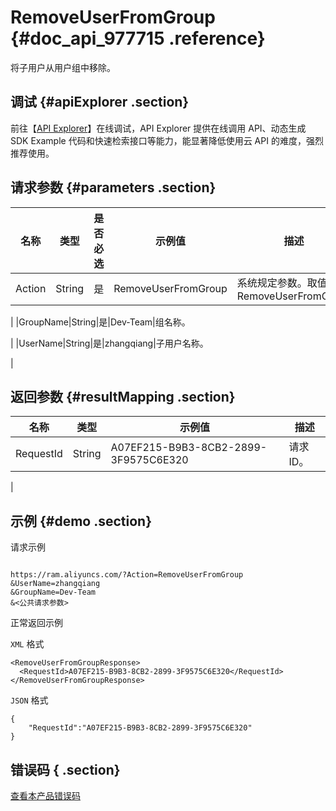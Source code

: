 # RemoveUserFromGroup {#doc_api_977715 .reference}

将子用户从用户组中移除。

## 调试 {#apiExplorer .section}

前往【[API Explorer](https://api.aliyun.com/#product=Ram&api=RemoveUserFromGroup)】在线调试，API Explorer 提供在线调用 API、动态生成 SDK Example 代码和快速检索接口等能力，能显著降低使用云 API 的难度，强烈推荐使用。

## 请求参数 {#parameters .section}

|名称|类型|是否必选|示例值|描述|
|--|--|----|---|--|
|Action|String|是|RemoveUserFromGroup|系统规定参数。取值：RemoveUserFromGroup

 |
|GroupName|String|是|Dev-Team|组名称。

 |
|UserName|String|是|zhangqiang|子用户名称。

 |

## 返回参数 {#resultMapping .section}

|名称|类型|示例值|描述|
|--|--|---|--|
|RequestId|String|A07EF215-B9B3-8CB2-2899-3F9575C6E320|请求ID。

 |

## 示例 {#demo .section}

请求示例

``` {#request_demo}

https://ram.aliyuncs.com/?Action=RemoveUserFromGroup
&UserName=zhangqiang
&GroupName=Dev-Team
&<公共请求参数>

```

正常返回示例

`XML` 格式

``` {#xml_return_success_demo}
<RemoveUserFromGroupResponse>
  <RequestId>A07EF215-B9B3-8CB2-2899-3F9575C6E320</RequestId>
</RemoveUserFromGroupResponse>

```

`JSON` 格式

``` {#json_return_success_demo}
{
	"RequestId":"A07EF215-B9B3-8CB2-2899-3F9575C6E320"
}
```

## 错误码 { .section}

[查看本产品错误码](https://error-center.aliyun.com/status/product/Ram)


